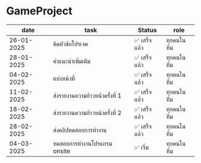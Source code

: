# GameProject

| date | task  | Status | role
|------|--------|----------|-----------
| 26-01-2025 | คิดหัวข้อโปรเจค  | ✅ เสร็จแล้ว  | ทุกคนในทีม
| 28-01-2025 | คำแนะนำเพิ่มเติม  | ✅ เสร็จแล้ว  | ทุกคนในทีม
| 04-02-2025 | แบ่งหน้าที่ | ✅ เสร็จแล้ว | ทุกคนในทีม
| 11-02-2025 | ส่งรายงานความก้าวหน้าครั้งที่ 1 | ✅ เสร็จแล้ว | ทุกคนในทีม
| 18-02-2025 | ส่งรายงานความก้าวหน้าครั้งที่ 2 | ✅ เสร็จแล้ว | ทุกคนในทีม
| 28-02-2025 | ส่งคลิปทดสอบการทำงาน | ✅ เสร็จแล้ว | ทุกคนในทีม
| 04-03-2025 | ทดสอบการทำงานโปรแกรม onsite | ✅ เริ่ม | ทุกคนในทีม



